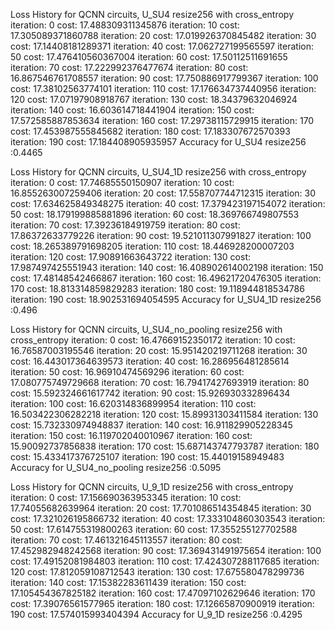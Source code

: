 Loss History for QCNN circuits, U_SU4 resize256 with cross_entropy
iteration:  0  cost:  17.488309311345876
iteration:  10  cost:  17.305089371860788
iteration:  20  cost:  17.019926370845482
iteration:  30  cost:  17.14408181289371
iteration:  40  cost:  17.062727199565597
iteration:  50  cost:  17.476410560367004
iteration:  60  cost:  17.50112511691655
iteration:  70  cost:  17.222992376477674
iteration:  80  cost:  16.867546761708557
iteration:  90  cost:  17.750886917799367
iteration:  100  cost:  17.38102563774101
iteration:  110  cost:  17.176634737440956
iteration:  120  cost:  17.07197908918767
iteration:  130  cost:  18.34379632046924
iteration:  140  cost:  16.603614718441904
iteration:  150  cost:  17.572585887853634
iteration:  160  cost:  17.29738115729915
iteration:  170  cost:  17.453987555845682
iteration:  180  cost:  17.183307672570393
iteration:  190  cost:  17.184408905935957
Accuracy for U_SU4 resize256 :0.4465


Loss History for QCNN circuits, U_SU4_1D resize256 with cross_entropy
iteration:  0  cost:  17.74685550150907
iteration:  10  cost:  16.855263007259406
iteration:  20  cost:  17.558707744712315
iteration:  30  cost:  17.634625849348275
iteration:  40  cost:  17.379423197154072
iteration:  50  cost:  18.179199885881896
iteration:  60  cost:  18.369766749807553
iteration:  70  cost:  17.39236184919759
iteration:  80  cost:  17.86372633779226
iteration:  90  cost:  19.521011307991827
iteration:  100  cost:  18.265389791698205
iteration:  110  cost:  18.446928200007203
iteration:  120  cost:  17.90891663643722
iteration:  130  cost:  17.987497425551943
iteration:  140  cost:  16.408902614002198
iteration:  150  cost:  17.48148542466867
iteration:  160  cost:  16.49621720476305
iteration:  170  cost:  18.813314859829283
iteration:  180  cost:  19.118944818534786
iteration:  190  cost:  18.902531694054595
Accuracy for U_SU4_1D resize256 :0.496


Loss History for QCNN circuits, U_SU4_no_pooling resize256 with cross_entropy
iteration:  0  cost:  16.47669152350172
iteration:  10  cost:  16.76587003195546
iteration:  20  cost:  15.951420219711268
iteration:  30  cost:  16.443017364639573
iteration:  40  cost:  16.286956481285614
iteration:  50  cost:  16.96910474569296
iteration:  60  cost:  17.080775749729668
iteration:  70  cost:  16.79417427693919
iteration:  80  cost:  15.592324661617742
iteration:  90  cost:  15.926930332896434
iteration:  100  cost:  16.620314836899954
iteration:  110  cost:  16.503422306282218
iteration:  120  cost:  15.89931303411584
iteration:  130  cost:  15.732330974948837
iteration:  140  cost:  16.911829905228345
iteration:  150  cost:  16.119702040010967
iteration:  160  cost:  15.90092737856838
iteration:  170  cost:  15.687143747793787
iteration:  180  cost:  15.433417376725107
iteration:  190  cost:  15.44019158949483
Accuracy for U_SU4_no_pooling resize256 :0.5095


Loss History for QCNN circuits, U_9_1D resize256 with cross_entropy
iteration:  0  cost:  17.156690363953345
iteration:  10  cost:  17.74055682639964
iteration:  20  cost:  17.701086514354845
iteration:  30  cost:  17.321026195866732
iteration:  40  cost:  17.333104860303543
iteration:  50  cost:  17.614755319800263
iteration:  60  cost:  17.355255127702588
iteration:  70  cost:  17.461321645113557
iteration:  80  cost:  17.452982948242568
iteration:  90  cost:  17.369431491975654
iteration:  100  cost:  17.49152081984803
iteration:  110  cost:  17.424307288117685
iteration:  120  cost:  17.812059108712543
iteration:  130  cost:  17.675580478299736
iteration:  140  cost:  17.15382283611439
iteration:  150  cost:  17.105454367825182
iteration:  160  cost:  17.47097102629646
iteration:  170  cost:  17.39076561577965
iteration:  180  cost:  17.12665870900919
iteration:  190  cost:  17.574015993404394
Accuracy for U_9_1D resize256 :0.4295
